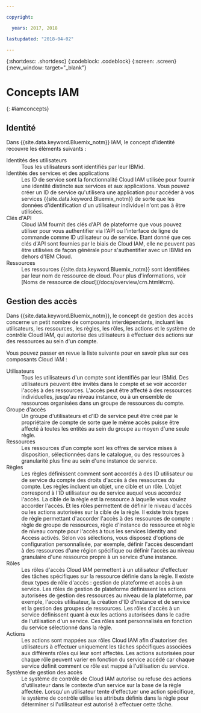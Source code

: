 ```yaml
---

copyright:

  years: 2017, 2018

lastupdated: "2018-04-02"

---
```


{:shortdesc: .shortdesc}
{:codeblock: .codeblock}
{:screen: .screen}
{:new_window: target="_blank"}

# Concepts IAM
{: #iamconcepts}

## Identité

Dans {{site.data.keyword.Bluemix_notm}} IAM, le concept d'identité recouvre les éléments suivants :

<dl>
<dt>Identités des utilisateurs</dt>
<dd>Tous les utilisateurs sont identifiés par leur IBMid.</dd>
<dt>Identités des services et des applications</dt>
<dd>Les ID de service sont la fonctionnalité Cloud IAM utilisée pour fournir une identité distincte aux services et aux applications. Vous pouvez créer un ID de service qu'utilisera une application pour accéder à vos services {{site.data.keyword.Bluemix_notm}} de sorte que les données d'identification d'un utilisateur individuel n'ont pas à être utilisées.</dd>
<dt>Clés d'API</dt>
<dd>Cloud IAM fournit des clés d'API de plateforme que vous pouvez utiliser pour vous authentifier via l'API ou l'interface de ligne de commande comme ID utilisateur ou de service. Etant donné que ces clés d'API sont fournies par le biais de Cloud IAM, elle ne peuvent pas être utilisées de façon générale pour s'authentifier avec un IBMid en dehors d'IBM Cloud. </dd>
<dt>Ressources</dt>
<dd>Les ressources {{site.data.keyword.Bluemix_notm}} sont identifiées par leur nom de ressource de cloud. Pour plus d'informations, voir [Noms de ressource de cloud](/docs/overview/crn.html#crn).</dd>
</dl>

## Gestion des accès

Dans {{site.data.keyword.Bluemix_notm}}, le concept de gestion des accès concerne un petit nombre de composants interdépendants, incluant les utilisateurs, les ressources, les règles, les rôles, les actions et le système de contrôle Cloud IAM, qui autorise des utilisateurs à effectuer des actions sur des ressources au sein d'un compte.

Vous pouvez passer en revue la liste suivante pour en savoir plus sur ces composants Cloud IAM :

<dl>
<dt>Utilisateurs</dt>
<dd>Tous les utilisateurs d'un compte sont identifiés par leur IBMid. Des utilisateurs peuvent être invités dans le compte et se voir accorder l'accès à des ressources. L'accès peut être affecté à des ressources individuelles, jusqu'au niveau instance, ou à un ensemble de ressources organisées dans un groupe de ressources du compte.</dd>
<dt>Groupe d'accès</dt>
<dd>Un groupe d'utilisateurs et d'ID de service peut être créé par le propriétaire de compte de sorte que le même accès puisse être affecté à toutes les entités au sein du groupe au moyen d'une seule règle.</dd>
<dt>Ressources</dt>
<dd>Les ressources d'un compte sont les offres de service mises à disposition, sélectionnées dans le catalogue, ou des ressources à granularité plus fine au sein d'une instance de service.</dd>
<dt>Règles</dt>
<dd>Les règles définissent comment sont accordés à des ID utilisateur ou de service du compte des droits d'accès à des ressources du compte. Les règles incluent un objet, une cible et un rôle. L'objet correspond à l'ID utilisateur ou de service auquel vous accordez l'accès. La cible de la règle est la ressource à laquelle vous voulez accorder l'accès. Et les rôles permettent de définir le niveau d'accès ou les actions autorisées sur la cible de la règle. Il existe trois types de règle permettant d'accorder l'accès à des ressources de compte : règle de groupe de ressources, règle d'instance de ressource et règle de niveau compte pour l'accès à tous les services Identity and Access activés. Selon vos sélections, vous disposez d'options de configuration personnalisée, par exemple, définir l'accès descendant à des ressources d'une région spécifique ou définir l'accès au niveau granulaire d'une ressource propre à un service d'une instance.</dd>
<dt>Rôles</dt>
<dd>Les rôles d'accès Cloud IAM permettent à un utilisateur d'effectuer des tâches spécifiques sur la ressource définie dans la règle. Il existe deux types de rôle d'accès : gestion de plateforme et accès à un service. Les rôles de gestion de plateforme définissent les actions autorisées de gestion des ressources au niveau de la plateforme, par exemple, l'accès utilisateur, la création d'ID d'instance et de service et la gestion des groupes de ressources. Les rôles d'accès à un service définissent quant à eux les actions autorisées dans le cadre de l'utilisation d'un service. Ces rôles sont personnalisés en fonction du service sélectionné dans la règle.</dd>
<dt>Actions</dt>
<dd>Les actions sont mappées aux rôles Cloud IAM afin d'autoriser des utilisateurs à effectuer uniquement les tâches spécifiques associées aux différents rôles qui leur sont affectés. Les actions autorisées pour chaque rôle peuvent varier en fonction du service accédé car chaque service définit comment ce rôle est mappé à l'utilisation du service. </dd>
<dt>Système de gestion des accès</dt>
<dd>Le système de contrôle de Cloud IAM autorise ou refuse des actions d'utilisateur dans le contexte d'un service sur la base de la règle affectée. Lorsqu'un utilisateur tente d'effectuer une action spécifique, le système de contrôle utilise les attributs définis dans la règle pour déterminer si l'utilisateur est autorisé à effectuer cette tâche.</dd>
</dl>
